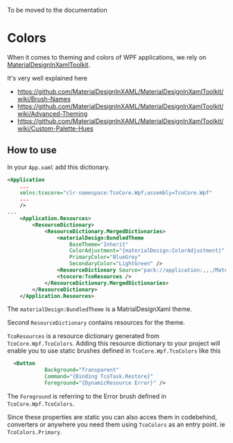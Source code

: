 To be moved to the documentation

# Colors

When it comes to theming and colors of WPF applications, we rely on [MaterialDesignInXamlToolkit](https://github.com/MaterialDesignInXAML/MaterialDesignInXamlToolkit).

It's very well explained here
- https://github.com/MaterialDesignInXAML/MaterialDesignInXamlToolkit/wiki/Brush-Names
- https://github.com/MaterialDesignInXAML/MaterialDesignInXamlToolkit/wiki/Advanced-Theming
- https://github.com/MaterialDesignInXAML/MaterialDesignInXamlToolkit/wiki/Custom-Palette-Hues

## How to use 

In your `App.xaml` add this dictionary.

```xml
<Application
    ...
    xmlns:tcocore="clr-namespace:TcoCore.Wpf;assembly=TcoCore.Wpf"
    ...
    />
...
    <Application.Resources>
        <ResourceDictionary>
            <ResourceDictionary.MergedDictionaries>
                <materialDesign:BundledTheme
                    BaseTheme="Inherit"
                    ColorAdjustment="{materialDesign:ColorAdjustment}"
                    PrimaryColor="BlueGrey"
                    SecondaryColor="LightGreen" />
                <ResourceDictionary Source="pack://application:,,,/MaterialDesignThemes.Wpf;component/Themes/MaterialDesignTheme.Defaults.xaml" />
                <tcocore:TcoResources />
            </ResourceDictionary.MergedDictionaries>
        </ResourceDictionary>
    </Application.Resources>
```

The `materialDesign:BundledTheme` is a MatrialDesignXaml theme.

Second `ResourceDictionary` contains resources for the theme.

`TcoResources` is a resource dictionary generated from `TcoCore.Wpf.TcoColors`.  Adding this resource dictionary to your project will enable you to use static brushes defined in `TcoCore.Wpf.TcoColors`  like this
```xml
  <Button
            Background="Transparent"
            Command="{Binding TcoTask.Restore}"
            Foreground="{DynamicResource Error}" />
```

The `Foreground` is referring to the Error brush defined in `TcoCore.Wpf.TcoColors`.

Since these properties are static you can also acces them in codebehind, converters or anywhere you need them using `TcoColors` as an entry point. ie `TcoColors.Primary`.


